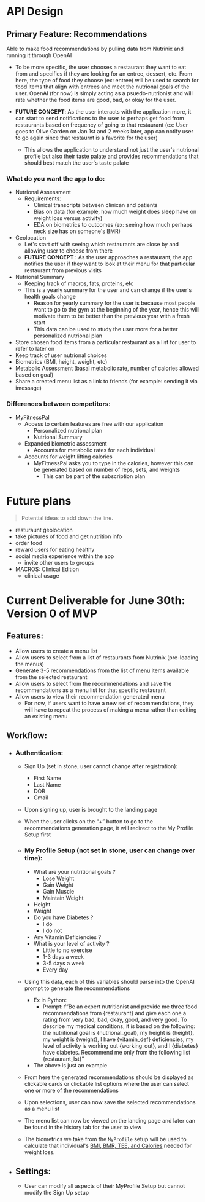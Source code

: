 # API Design

## Primary Feature: Recommendations
Able to make food recommendations by pulling data from Nutrinix and running it through OpenAI
- To be more specific, the user chooses a restaurant they want to eat from and specifies if they are looking for an entree, dessert, etc. From here, the type of food they choose (ex: entree) will be used to search for food items that align with entrees and meet the nutrional goals of the user. OpenAI (for now) is simply acting as a psuedo-nutrionist and will rate whether the food items are good, bad, or okay for the user.

- **FUTURE CONCEPT**: As the user interacts with the application more, it can start to send notifications to the user to perhaps get food from restaurants based on frequency of going to that restaurant (ex: User goes to Olive Garden on Jan 1st and 2 weeks later, app can notify user to go again since that restaurnt is a favorite for the user)
  - This allows the application to understand not just the user's nutrional profile but also their taste palate and provides recommendations that should best match the user's taste palate

### What do you want the app to do:
- Nutrional Assessment
  - Requirements:
    - Clinical transcripts between clinican and patients
    - Bias on data (for example, how much weight does sleep have on weight loss versus activity)
    - EDA on biometrics to outcomes (ex: seeing how much perhaps neck size has on someone's BMR)
- Geolocation
  - Let's start off with seeing which restaurants are close by and allowing user to choose from there
  - **FUTURE CONCEPT** : As the user approaches a restaurant, the app notifies the user if they want to look at their menu for that particular restaurant from previous visits
- Nutrional Summary
  - Keeping track of macros, fats, proteins, etc
  - This is a yearly summary for the user and can change if the user's health goals change
    - Reason for yearly summary for the user is because most people want to go to the gym at the beginning of the year, hence this will motivate them to be better than the previous year with a fresh start
    - This data can be used to study the user more for a better personalized nutrional plan
- Store chosen food items from a particular restaurant as a list for user to refer to later on
- Keep track of user nutrional choices
- Biometrics (BMI, height, weight, etc)
- Metabolic Assessment (basal metabolic rate, number of calories allowed based on goal)
- Share a created menu list as a link to friends (for example: sending it via imessage)

### Differences between competitors:
- MyFitnessPal
  - Access to certain features are free with our application
    - Personalized nutrional plan
    - Nutrional Summary
  - Expanded biometric assessment
    - Accounts for metabolic rates for each individual
  - Accounts for weight lifting calories
    - MyFitnessPal asks you to type in the calories, however this can be generated based on number of reps, sets, and weights
      - This can be part of the subscription plan


# Future plans

> Potential ideas to add down the line.

- resturaunt geolocation
- take pictures of food and get nutrition info
- order food
- reward users for eating healthy
- social media experience within the app
  - invite other users to groups
- MACROS: Clinical Edition
  - clinical usage

# Current Deliverable for June 30th: Version 0 of MVP

## Features:
- Allow users to create a menu list
- Allow users to select from a list of restaurants from Nutrinix (pre-loading the menus)
- Generate 3-5 recommendations from the list of menu items available from the selected restaurant
- Allow users to select from the recommendations and save the recommendations as a menu list for that specific restaurant
- Allow users to view their recommendation generated menu
    - For now, if users want to have a new set of recommendations, they will have to repeat the process of making a menu rather than editing an existing menu

## Workflow:
- ### Authentication:
    - Sign Up (set in stone, user cannot change after registration):
        - First Name
        - Last Name
        - DOB
        - Gmail
    - Upon signing up, user is brought to the landing page
    - When the user clicks on the “+” button to go to the recommendations generation page, it will redirect to the My Profile Setup first
    - ### My Profile Setup (not set in stone, user can change over time):
        - What are your nutritional goals ?
            - Lose Weight
            - Gain Weight
            - Gain Muscle
            - Maintain Weight
        - Height
        - Weight
        - Do you have Diabetes ?
            - I do
            - I do not
        - Any Vitamin Deficiencies ?
        - What is your level of activity ?
            - Little to no exercise
            - 1-3 days a week
            - 3-5 days a week
            - Every day
    - Using this data, each of this variables should parse into the OpenAI prompt to generate the recommendations
        - Ex in Python:
            - Prompt: f”Be an expert nutritionist and provide me three food recommendations from {restaurant} and give each one a rating from very bad, bad, okay, good, and very good. To describe my medical conditions, it is based on the following: the nutritional goal is {nutrional_goal}, my height is {height}, my weight is {weight}, I have {vitamin_def} deficiencies, my level of activity is working out {working_out}, and I {diabetes} have diabetes. Recommend me only from the following list {restaurant_lst}”
        - The above is just an example
    - From here the generated recommendations should be displayed as clickable cards or clickable list options where the user can select one or more of the recommendations
    - Upon selections, user can now save the selected recommendations as a menu list
    - The menu list can now be viewed on the landing page and later can be found in the history tab for the user to view

    - The biometrics we take from the  `MyProfile` setup will be used to calculate that individual's [BMI, BMR, TEE, and Calories](https://github.com/sanman1k98/macros/blob/main/docs/nutrional_assessment.md) needed for weight loss.
- ## Settings:
    - User can modify all aspects of their MyProfile Setup but cannot modify the Sign Up setup
